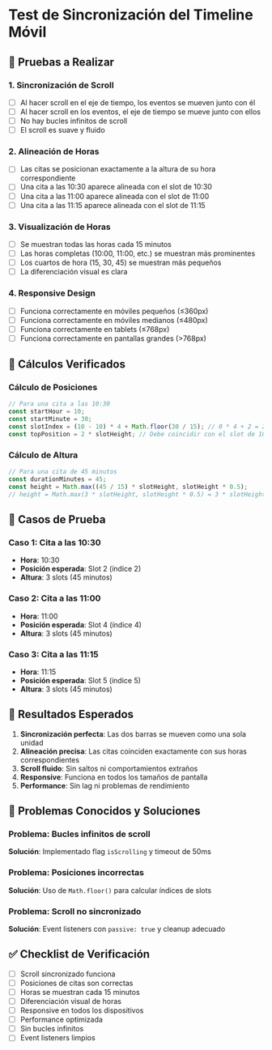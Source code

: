 # Test de Sincronización del Timeline Móvil

## 🧪 Pruebas a Realizar

### 1. **Sincronización de Scroll**
- [ ] Al hacer scroll en el eje de tiempo, los eventos se mueven junto con él
- [ ] Al hacer scroll en los eventos, el eje de tiempo se mueve junto con ellos
- [ ] No hay bucles infinitos de scroll
- [ ] El scroll es suave y fluido

### 2. **Alineación de Horas**
- [ ] Las citas se posicionan exactamente a la altura de su hora correspondiente
- [ ] Una cita a las 10:30 aparece alineada con el slot de 10:30
- [ ] Una cita a las 11:00 aparece alineada con el slot de 11:00
- [ ] Una cita a las 11:15 aparece alineada con el slot de 11:15

### 3. **Visualización de Horas**
- [ ] Se muestran todas las horas cada 15 minutos
- [ ] Las horas completas (10:00, 11:00, etc.) se muestran más prominentes
- [ ] Los cuartos de hora (15, 30, 45) se muestran más pequeños
- [ ] La diferenciación visual es clara

### 4. **Responsive Design**
- [ ] Funciona correctamente en móviles pequeños (≤360px)
- [ ] Funciona correctamente en móviles medianos (≤480px)
- [ ] Funciona correctamente en tablets (≤768px)
- [ ] Funciona correctamente en pantallas grandes (>768px)

## 🔧 Cálculos Verificados

### Cálculo de Posiciones
```typescript
// Para una cita a las 10:30
const startHour = 10;
const startMinute = 30;
const slotIndex = (10 - 10) * 4 + Math.floor(30 / 15); // 0 * 4 + 2 = 2
const topPosition = 2 * slotHeight; // Debe coincidir con el slot de 10:30
```

### Cálculo de Altura
```typescript
// Para una cita de 45 minutos
const durationMinutes = 45;
const height = Math.max((45 / 15) * slotHeight, slotHeight * 0.5);
// height = Math.max(3 * slotHeight, slotHeight * 0.5) = 3 * slotHeight
```

## 📱 Casos de Prueba

### Caso 1: Cita a las 10:30
- **Hora**: 10:30
- **Posición esperada**: Slot 2 (índice 2)
- **Altura**: 3 slots (45 minutos)

### Caso 2: Cita a las 11:00
- **Hora**: 11:00
- **Posición esperada**: Slot 4 (índice 4)
- **Altura**: 3 slots (45 minutos)

### Caso 3: Cita a las 11:15
- **Hora**: 11:15
- **Posición esperada**: Slot 5 (índice 5)
- **Altura**: 3 slots (45 minutos)

## 🎯 Resultados Esperados

1. **Sincronización perfecta**: Las dos barras se mueven como una sola unidad
2. **Alineación precisa**: Las citas coinciden exactamente con sus horas correspondientes
3. **Scroll fluido**: Sin saltos ni comportamientos extraños
4. **Responsive**: Funciona en todos los tamaños de pantalla
5. **Performance**: Sin lag ni problemas de rendimiento

## 🐛 Problemas Conocidos y Soluciones

### Problema: Bucles infinitos de scroll
**Solución**: Implementado flag `isScrolling` y timeout de 50ms

### Problema: Posiciones incorrectas
**Solución**: Uso de `Math.floor()` para calcular índices de slots

### Problema: Scroll no sincronizado
**Solución**: Event listeners con `passive: true` y cleanup adecuado

## ✅ Checklist de Verificación

- [ ] Scroll sincronizado funciona
- [ ] Posiciones de citas son correctas
- [ ] Horas se muestran cada 15 minutos
- [ ] Diferenciación visual de horas
- [ ] Responsive en todos los dispositivos
- [ ] Performance optimizada
- [ ] Sin bucles infinitos
- [ ] Event listeners limpios 